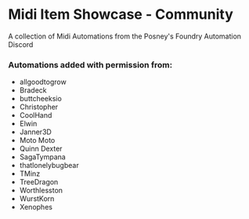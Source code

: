 # Midi Item Showcase - Community

A collection of Midi Automations from the Posney's Foundry Automation Discord

### Automations added with permission from:

- allgoodtogrow
- Bradeck
- buttcheeksio
- Christopher
- CoolHand
- Elwin
- Janner3D
- Moto Moto
- Quinn Dexter
- SagaTympana
- thatlonelybugbear
- TMinz
- TreeDragon
- Worthlesston
- WurstKorn
- Xenophes
